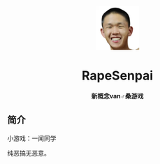 <p align="center">
  <a href="https://xiaohuang257.github.io/RapeSenpai/index.html"><img src="https://github.com/ec476/RapeSenpai/blob/main/static/image/AfterClicking.png?raw=true" width="100" height="100" alt="RapeSenpai"></a>
</p>
<div align="center">

# RapeSenpai
**新概念van♂桑游戏**
</div>

## 简介
小游戏：一闻同学

纯恶搞无恶意。
